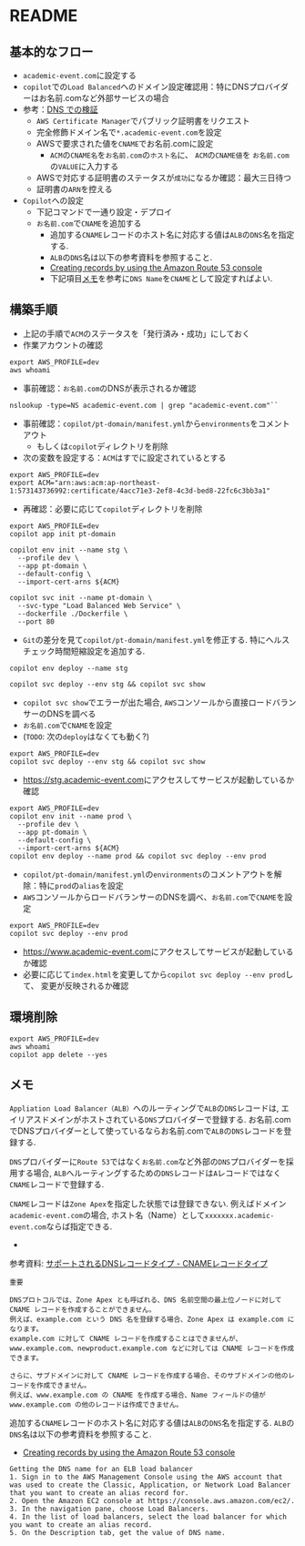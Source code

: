 # README

## 基本的なフロー

- `academic-event.com`に設定する
- `copilot`での`Load Balanced`へのドメイン設定確認用：特にDNSプロバイダーはお名前.comなど外部サービスの場合
- 参考：[DNS での検証](https://docs.aws.amazon.com/ja_jp/acm/latest/userguide/dns-validation.html)
  - `AWS Certificate Manager`でパブリック証明書をリクエスト
  - 完全修飾ドメイン名で`*.academic-event.com`を設定
  - AWSで要求された値を`CNAME`でお名前.comに設定
    - `ACM`の`CNAME名`を`お名前.com`の`ホスト名`に、
      `ACM`の`CNAME値`を `お名前.com`の`VALUE`に入力する
  - AWSで対応する証明書のステータスが`成功`になるか確認：最大三日待つ
  - 証明書の`ARN`を控える
- `Copilot`への設定
  - 下記コマンドで一通り設定・デプロイ
  - `お名前.com`で`CNAME`を追加する
    - 追加する`CNAME`レコードのホスト名に対応する値は`ALB`の`DNS`名を指定する.
    - `ALB`の`DNS`名は以下の参考資料を参照すること.
    - [Creating records by using the Amazon Route 53 console](https://docs.aws.amazon.com/Route53/latest/DeveloperGuide/resource-record-sets-creating.html)
    - 下記項目[メモ](#メモ)を参考に`DNS Name`を`CNAME`として設定すればよい.

## 構築手順

- 上記の手順で`ACM`のステータスを「発行済み・成功」にしておく
- 作業アカウントの確認

```shell
export AWS_PROFILE=dev
aws whoami
```

- 事前確認：`お名前.com`のDNSが表示されるか確認

```shell
nslookup -type=NS academic-event.com | grep "academic-event.com"``
```

- 事前確認：`copilot/pt-domain/manifest.yml`から`environments`をコメントアウト
  - もしくは`copilot`ディレクトリを削除
- 次の変数を設定する：`ACM`はすでに設定されているとする

```shell
export AWS_PROFILE=dev
export ACM="arn:aws:acm:ap-northeast-1:573143736992:certificate/4acc71e3-2ef8-4c3d-bed8-22fc6c3bb3a1"
```

- 再確認：必要に応じて`copilot`ディレクトリを削除

```shell
export AWS_PROFILE=dev
copilot app init pt-domain
```

```shell
copilot env init --name stg \
  --profile dev \
  --app pt-domain \
  --default-config \
  --import-cert-arns ${ACM}
```

```shell
copilot svc init --name pt-domain \
  --svc-type "Load Balanced Web Service" \
  --dockerfile ./Dockerfile \
  --port 80
```

- `Git`の差分を見て`copilot/pt-domain/manifest.yml`を修正する.
  特にヘルスチェック時間短縮設定を追加する.

```shell
copilot env deploy --name stg
```

```shell
copilot svc deploy --env stg && copilot svc show
```

- `copilot svc show`でエラーが出た場合,
  `AWS`コンソールから直接ロードバランサーのDNSを調べる
- `お名前.com`で`CNAME`を設定
- (`TODO`: 次の`deploy`はなくても動く?)

```shell
export AWS_PROFILE=dev
copilot svc deploy --env stg && copilot svc show
```

- <https://stg.academic-event.com>にアクセスしてサービスが起動しているか確認

```shell
export AWS_PROFILE=dev
copilot env init --name prod \
  --profile dev \
  --app pt-domain \
  --default-config \
  --import-cert-arns ${ACM}
copilot env deploy --name prod && copilot svc deploy --env prod
```

- `copilot/pt-domain/manifest.yml`の`environments`のコメントアウトを解除：特に`prod`の`alias`を設定
- `AWS`コンソールからロードバランサーのDNSを調べ、`お名前.com`で`CNAME`を設定

```shell
export AWS_PROFILE=dev
copilot svc deploy --env prod
```

- <https://www.academic-event.com>にアクセスしてサービスが起動しているか確認
- 必要に応じて`index.html`を変更してから`copilot svc deploy --env prod`して、
  変更が反映されるか確認

## 環境削除

```shell
export AWS_PROFILE=dev
aws whoami
copilot app delete --yes
```

## メモ

`Appliation Load Balancer（ALB）`へのルーティングで`ALB`の`DNS`レコードは,
エイリアスドメインがホストされている`DNS`プロバイダーで登録する.
お名前.comでDNSプロバイダーとして使っているならお名前.comで`ALB`の`DNS`レコードを登録する.

`DNS`プロバイダーに`Route 53`ではなく`お名前.com`など外部の`DNS`プロバイダーを採用する場合,
`ALB`へルーティングするための`DNS`レコードは`A`レコードではなく`CNAME`レコードで登録する.

`CNAME`レコードは`Zone Apex`を指定した状態では登録できない.
例えばドメイン`academic-event.com`の場合,
ホスト名（Name）として`xxxxxxx.academic-event.com`ならば指定できる.

-

参考資料: [サポートされるDNSレコードタイプ - CNAMEレコードタイプ](https://docs.aws.amazon.com/ja_jp/Route53/latest/DeveloperGuide/ResourceRecordTypes.html#CNAMEFormat)

```
重要

DNSプロトコルでは、Zone Apex とも呼ばれる、DNS 名前空間の最上位ノードに対して CNAME レコードを作成することができません。
例えば、example.com という DNS 名を登録する場合、Zone Apex は example.com になります。
example.com に対して CNAME レコードを作成することはできませんが、
www.example.com、newproduct.example.com などに対しては CNAME レコードを作成できます。

さらに、サブドメインに対して CNAME レコードを作成する場合、そのサブドメインの他のレコードを作成できません。
例えば、www.example.com の CNAME を作成する場合、Name フィールドの値が www.example.com の他のレコードは作成できません。
```

追加する`CNAME`レコードのホスト名に対応する値は`ALB`の`DNS`名を指定する.
`ALB`の`DNS`名は以下の参考資料を参照すること.

- [Creating records by using the Amazon Route 53 console](https://docs.aws.amazon.com/Route53/latest/DeveloperGuide/resource-record-sets-creating.html)

```
Getting the DNS name for an ELB load balancer
1. Sign in to the AWS Management Console using the AWS account that was used to create the Classic, Application, or Network Load Balancer that you want to create an alias record for.
2. Open the Amazon EC2 console at https://console.aws.amazon.com/ec2/.
3. In the navigation pane, choose Load Balancers.
4. In the list of load balancers, select the load balancer for which you want to create an alias record.
5. On the Description tab, get the value of DNS name.
```
